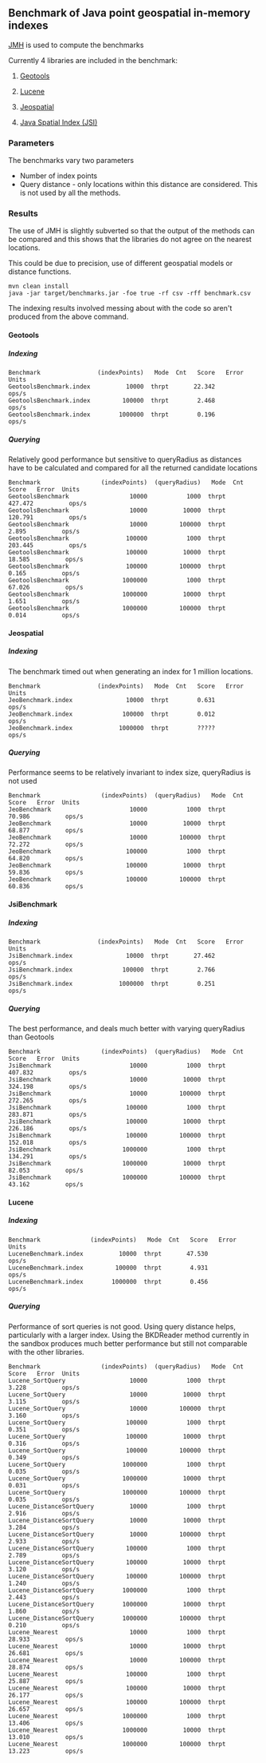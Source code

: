 ## Benchmark of Java point geospatial in-memory indexes

[JMH](http://openjdk.java.net/projects/code-tools/jmh/) is used to compute the benchmarks

Currently 4 libraries are included in the benchmark:

1. [Geotools](https://geotools.org)

2. [Lucene](https://lucene.apache.org)

3. [Jeospatial](https://jchambers.github.io/jeospatial)

4. [Java Spatial Index (JSI)](https://github.com/aled/jsi)

### Parameters

The benchmarks vary two parameters

* Number of index points
* Query distance - only locations within this distance are considered. This is not used by all the methods.

### Results

The use of JMH is slightly subverted so that the output of the methods can be compared and this shows that the libraries do not agree on the nearest locations.

This could be due to precision, use of different geospatial models or distance functions.

```
mvn clean install
java -jar target/benchmarks.jar -foe true -rf csv -rff benchmark.csv
```

The indexing results involved messing about with the code so aren't produced from the above command.

#### Geotools

##### Indexing

```
Benchmark                (indexPoints)   Mode  Cnt   Score   Error  Units
GeotoolsBenchmark.index          10000  thrpt       22.342          ops/s
GeotoolsBenchmark.index         100000  thrpt        2.468          ops/s
GeotoolsBenchmark.index        1000000  thrpt        0.196          ops/s
```

##### Querying

Relatively good performance but sensitive to queryRadius as distances have to be calculated and compared for all the returned candidate locations
```
Benchmark                 (indexPoints)  (queryRadius)   Mode  Cnt    Score   Error  Units
GeotoolsBenchmark                 10000           1000  thrpt       427.472          ops/s
GeotoolsBenchmark                 10000          10000  thrpt       120.791          ops/s
GeotoolsBenchmark                 10000         100000  thrpt         2.895          ops/s
GeotoolsBenchmark                100000           1000  thrpt       203.445          ops/s
GeotoolsBenchmark                100000          10000  thrpt        18.585          ops/s
GeotoolsBenchmark                100000         100000  thrpt         0.165          ops/s
GeotoolsBenchmark               1000000           1000  thrpt        67.026          ops/s
GeotoolsBenchmark               1000000          10000  thrpt         1.651          ops/s
GeotoolsBenchmark               1000000         100000  thrpt         0.014          ops/s
```

#### Jeospatial

##### Indexing

The benchmark timed out when generating an index for 1 million locations.

```
Benchmark                (indexPoints)   Mode  Cnt   Score   Error  Units
JeoBenchmark.index               10000  thrpt        0.631          ops/s
JeoBenchmark.index              100000  thrpt        0.012          ops/s
JeoBenchmark.index             1000000  thrpt        ?????          ops/s
```

##### Querying

Performance seems to be relatively invariant to index size, queryRadius is not used
```
Benchmark                 (indexPoints)  (queryRadius)   Mode  Cnt    Score   Error  Units
JeoBenchmark                      10000           1000  thrpt        70.986          ops/s
JeoBenchmark                      10000          10000  thrpt        68.877          ops/s
JeoBenchmark                      10000         100000  thrpt        72.272          ops/s
JeoBenchmark                     100000           1000  thrpt        64.820          ops/s
JeoBenchmark                     100000          10000  thrpt        59.836          ops/s
JeoBenchmark                     100000         100000  thrpt        60.836          ops/s
```

#### JsiBenchmark

##### Indexing

```
Benchmark                (indexPoints)   Mode  Cnt   Score   Error  Units
JsiBenchmark.index               10000  thrpt       27.462          ops/s
JsiBenchmark.index              100000  thrpt        2.766          ops/s
JsiBenchmark.index             1000000  thrpt        0.251          ops/s
```

##### Querying

The best performance, and deals much better with varying queryRadius than Geotools
```
Benchmark                 (indexPoints)  (queryRadius)   Mode  Cnt    Score   Error  Units
JsiBenchmark                      10000           1000  thrpt       407.832          ops/s
JsiBenchmark                      10000          10000  thrpt       324.198          ops/s
JsiBenchmark                      10000         100000  thrpt       272.265          ops/s
JsiBenchmark                     100000           1000  thrpt       283.871          ops/s
JsiBenchmark                     100000          10000  thrpt       226.186          ops/s
JsiBenchmark                     100000         100000  thrpt       152.018          ops/s
JsiBenchmark                    1000000           1000  thrpt       134.291          ops/s
JsiBenchmark                    1000000          10000  thrpt        82.053          ops/s
JsiBenchmark                    1000000         100000  thrpt        43.162          ops/s
```
#### Lucene

##### Indexing
```
Benchmark              (indexPoints)   Mode  Cnt   Score   Error  Units
LuceneBenchmark.index          10000  thrpt       47.530          ops/s
LuceneBenchmark.index         100000  thrpt        4.931          ops/s
LuceneBenchmark.index        1000000  thrpt        0.456          ops/s
```

##### Querying
Performance of sort queries is not good. Using query distance helps, particularly with a larger index.
Using the BKDReader method currently in the sandbox produces much better performance but still not comparable with the other libraries.
```
Benchmark                 (indexPoints)  (queryRadius)   Mode  Cnt    Score   Error  Units
Lucene_SortQuery                  10000           1000  thrpt         3.228          ops/s
Lucene_SortQuery                  10000          10000  thrpt         3.115          ops/s
Lucene_SortQuery                  10000         100000  thrpt         3.160          ops/s
Lucene_SortQuery                 100000           1000  thrpt         0.351          ops/s
Lucene_SortQuery                 100000          10000  thrpt         0.316          ops/s
Lucene_SortQuery                 100000         100000  thrpt         0.349          ops/s
Lucene_SortQuery                1000000           1000  thrpt         0.035          ops/s
Lucene_SortQuery                1000000          10000  thrpt         0.031          ops/s
Lucene_SortQuery                1000000         100000  thrpt         0.035          ops/s
Lucene_DistanceSortQuery          10000           1000  thrpt         2.916          ops/s
Lucene_DistanceSortQuery          10000          10000  thrpt         3.284          ops/s
Lucene_DistanceSortQuery          10000         100000  thrpt         2.933          ops/s
Lucene_DistanceSortQuery         100000           1000  thrpt         2.789          ops/s
Lucene_DistanceSortQuery         100000          10000  thrpt         3.120          ops/s
Lucene_DistanceSortQuery         100000         100000  thrpt         1.240          ops/s
Lucene_DistanceSortQuery        1000000           1000  thrpt         2.443          ops/s
Lucene_DistanceSortQuery        1000000          10000  thrpt         1.860          ops/s
Lucene_DistanceSortQuery        1000000         100000  thrpt         0.210          ops/s
Lucene_Nearest                    10000           1000  thrpt        28.933          ops/s
Lucene_Nearest                    10000          10000  thrpt        26.681          ops/s
Lucene_Nearest                    10000         100000  thrpt        28.874          ops/s
Lucene_Nearest                   100000           1000  thrpt        25.887          ops/s
Lucene_Nearest                   100000          10000  thrpt        26.177          ops/s
Lucene_Nearest                   100000         100000  thrpt        26.657          ops/s
Lucene_Nearest                  1000000           1000  thrpt        13.406          ops/s
Lucene_Nearest                  1000000          10000  thrpt        13.010          ops/s
Lucene_Nearest                  1000000         100000  thrpt        13.223          ops/s
```
